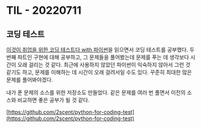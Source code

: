 # TIL - 20220711

## 코딩 테스트

[이것이 취업을 위한 코딩 테스트다 with 파이썬](http://hanbit.co.kr/store/books/look.php?p_code=B8945183661)을 읽으면서 코딩 테스트를 공부했다. 두 번째 파트인 구현에 대해 공부하고, 그 문제들을 풀어봤는데 문제를 푸는 데 생각보다 시간이 오래 걸리는 것 같다. 최근에 사용하지 않았던 파이썬이 익숙하지 않아서 그런 것 같기도 하고, 문제를 이해하는 데 시간이 오래 걸려서일 수도 있다. 꾸준히 최대한 많은 문제를 풀어봐야겠다.

내가 푼 문제의 소스를 위한 저장소도 만들었다. 같은 문제를 여러 번 풀면서 이전의 소스와 비교하면 좋은 공부가 될 것 같다.

[https://github.com/2scent/python-for-coding-test](https://github.com/2scent/python-for-coding-test)

